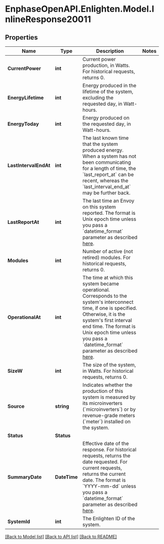# EnphaseOpenAPI.Enlighten.Model.InlineResponse20011

## Properties

Name | Type | Description | Notes
------------ | ------------- | ------------- | -------------
**CurrentPower** | **int** | Current power production, in Watts. For historical requests, returns 0. | 
**EnergyLifetime** | **int** | Energy produced in the lifetime of the system, excluding the requested day, in Watt-hours. | 
**EnergyToday** | **int** | Energy produced on the requested day, in Watt-hours. | 
**LastIntervalEndAt** | **int** | The last known time that the system produced energy. When a system has not been communicating for a length of time, the &#x60;last_report_at&#x60; can be recent, whereas the &#x60;last_interval_end_at&#x60; may be further back. | 
**LastReportAt** | **int** | The last time an Envoy on this system reported. The format is Unix epoch time unless you pass a &#x60;datetime_format&#x60; parameter as described [here](https://developer.enphase.com/docs#Datetimes). | 
**Modules** | **int** | Number of active (not retired) modules. For historical requests, returns 0. | 
**OperationalAt** | **int** | The time at which this system became operational. Corresponds to the system&#39;s interconnect time, if one is specified. Otherwise, it is the system&#39;s first interval end time. The format is Unix epoch time unless you pass a &#x60;datetime_format&#x60; parameter as described [here](https://developer.enphase.com/docs#Datetimes). | 
**SizeW** | **int** | The size of the system, in Watts. For historical requests, returns 0. | 
**Source** | **string** | Indicates whether the production of this system is measured by its microinverters (&#x60;microinverters&#x60;) or by revenue-grade meters (&#x60;meter&#x60;) installed on the system. | 
**Status** | **Status** |  | 
**SummaryDate** | **DateTime** | Effective date of the response. For historical requests, returns the date requested. For current requests, returns the current date. The format is &#x60;YYYY-mm-dd&#x60; unless you pass a &#x60;datetime_format&#x60; parameter as described [here](https://developer.enphase.com/docs#Datetimes). | 
**SystemId** | **int** | The Enlighten ID of the system. | 

[[Back to Model list]](../README.md#documentation-for-models) [[Back to API list]](../README.md#documentation-for-api-endpoints) [[Back to README]](../README.md)

